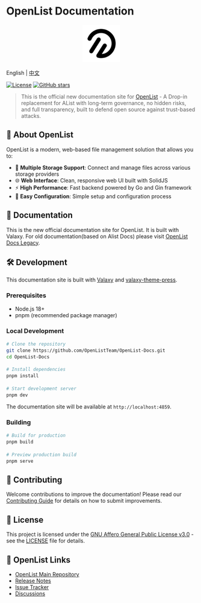 # OpenList Documentation

<div align="center">
  <img width="100px" alt="logo" src="https://raw.githubusercontent.com/OpenListTeam/Logo/main/logo.svg"/></a>
</div>

English | [中文](./README.cn.md)

[![License](https://img.shields.io/github/license/OpenListTeam/OpenList-Docs)](https://github.com/OpenListTeam/OpenList-Docs/blob/main/LICENSE)
[![GitHub stars](https://img.shields.io/github/stars/OpenListTeam/OpenList-Docs)](https://github.com/OpenListTeam/OpenList-Docs)

> This is the official new documentation site for [OpenList](https://github.com/OpenListTeam/OpenList) - A Drop-in replacement for AList with long-term governance, no hidden risks, and full transparency, built to defend open source against trust-based attacks.

## 🚀 About OpenList

OpenList is a modern, web-based file management solution that allows you to:

- 📁 **Multiple Storage Support**: Connect and manage files across various storage providers
- 🌐 **Web Interface**: Clean, responsive web UI built with SolidJS
- ⚡ **High Performance**: Fast backend powered by Go and Gin framework
- 🔧 **Easy Configuration**: Simple setup and configuration process

## 📖 Documentation

This is the new official documentation site for OpenList. It is built with Valaxy. For old documentation(based on Alist Docs) please visit [OpenList Docs Legacy](https://github.com/OpenListTeam/docs).

## 🛠️ Development

This documentation site is built with [Valaxy](https://github.com/YunYouJun/valaxy) and [valaxy-theme-press](https://github.com/YunYouJun/valaxy/tree/main/packages/valaxy-theme-press).

### Prerequisites

- Node.js 18+
- pnpm (recommended package manager)

### Local Development

```bash
# Clone the repository
git clone https://github.com/OpenListTeam/OpenList-Docs.git
cd OpenList-Docs

# Install dependencies
pnpm install

# Start development server
pnpm dev
```

The documentation site will be available at `http://localhost:4859`.

### Building

```bash
# Build for production
pnpm build

# Preview production build
pnpm serve
```

## 🤝 Contributing

Welcome contributions to improve the documentation! Please read our [Contributing Guide](./CONTRIBUTE.md) for details on how to submit improvements.

## 📝 License

This project is licensed under the [GNU Affero General Public License v3.0](https://www.gnu.org/licenses/agpl-3.0.html) - see the [LICENSE](./LICENSE) file for details.

## 🔗 OpenList Links

- [OpenList Main Repository](https://github.com/OpenListTeam/OpenList)
- [Release Notes](https://github.com/OpenListTeam/OpenList/releases)
- [Issue Tracker](https://github.com/OpenListTeam/OpenList/issues)
- [Discussions](https://github.com/OpenListTeam/OpenList/discussions)
